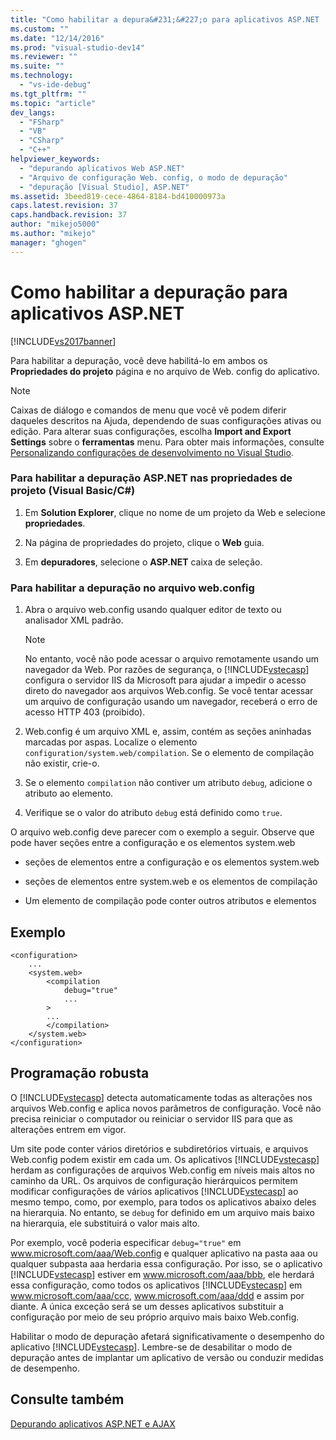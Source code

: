 ```yaml
---
title: "Como habilitar a depura&#231;&#227;o para aplicativos ASP.NET | Microsoft Docs"
ms.custom: ""
ms.date: "12/14/2016"
ms.prod: "visual-studio-dev14"
ms.reviewer: ""
ms.suite: ""
ms.technology: 
  - "vs-ide-debug"
ms.tgt_pltfrm: ""
ms.topic: "article"
dev_langs: 
  - "FSharp"
  - "VB"
  - "CSharp"
  - "C++"
helpviewer_keywords: 
  - "depurando aplicativos Web ASP.NET"
  - "Arquivo de configuração Web. config, o modo de depuração"
  - "depuração [Visual Studio], ASP.NET"
ms.assetid: 3beed819-cece-4864-8184-bd410000973a
caps.latest.revision: 37
caps.handback.revision: 37
author: "mikejo5000"
ms.author: "mikejo"
manager: "ghogen"
---
```

# Como habilitar a depura&#231;&#227;o para aplicativos ASP.NET
[!INCLUDE[vs2017banner](../code-quality/includes/vs2017banner.md)]

Para habilitar a depuração, você deve habilitá-lo em ambos os **Propriedades do projeto** página e no arquivo de Web. config do aplicativo.  
  
> [!NOTE]  
> Caixas de diálogo e comandos de menu que você vê podem diferir daqueles descritos na Ajuda, dependendo de suas configurações ativas ou edição. Para alterar suas configurações, escolha **Import and Export Settings** sobre o **ferramentas** menu. Para obter mais informações, consulte [Personalizando configurações de desenvolvimento no Visual Studio](http://msdn.microsoft.com/en-us/library/22c4debb-4e31-47a8-8f19-16f328d7dcd3).  
  
### <a name="to-enable-aspnet-debugging-in-the-project-properties-visual-basicc"></a>Para habilitar a depuração ASP.NET nas propriedades de projeto (Visual Basic/C#)  
  
1.  Em **Solution Explorer**, clique no nome de um projeto da Web e selecione **propriedades**.  
  
2.  Na página de propriedades do projeto, clique o **Web** guia.  
  
3.  Em **depuradores**, selecione o **ASP.NET** caixa de seleção.  
  
### <a name="to-enable-debugging-in-the-webconfig-file"></a>Para habilitar a depuração no arquivo web.config  
  
1.  Abra o arquivo web.config usando qualquer editor de texto ou analisador XML padrão.  
  
    > [!NOTE]  
    > No entanto, você não pode acessar o arquivo remotamente usando um navegador da Web. Por razões de segurança, o [!INCLUDE[vstecasp](../code-quality/includes/vstecasp_md.md)] configura o servidor IIS da Microsoft para ajudar a impedir o acesso direto do navegador aos arquivos Web.config. Se você tentar acessar um arquivo de configuração usando um navegador, receberá o erro de acesso HTTP 403 (proibido).  
  
2.  Web.config é um arquivo XML e, assim, contém as seções aninhadas marcadas por aspas. Localize o elemento `configuration/system.web/compilation`. Se o elemento de compilação não existir, crie-o.  
  
3.  Se o elemento `compilation` não contiver um atributo `debug`, adicione o atributo ao elemento.  
  
4.  Verifique se o valor do atributo `debug` está definido como `true`.  
  
O arquivo web.config deve parecer com o exemplo a seguir. Observe que pode haver seções entre a configuração e os elementos system.web  
  
-   seções de elementos entre a configuração e os elementos system.web  
  
-   seções de elementos entre system.web e os elementos de compilação  
  
-   Um elemento de compilação pode conter outros atributos e elementos  
  
## <a name="example"></a>Exemplo  
  
```  
<configuration>  
    ...  
    <system.web>  
        <compilation  
            debug="true"  
            ...  
        >  
        ...  
        </compilation>  
    </system.web>  
</configuration>  
```  
  
## <a name="robust-programming"></a>Programação robusta  
O [!INCLUDE[vstecasp](../code-quality/includes/vstecasp_md.md)] detecta automaticamente todas as alterações nos arquivos Web.config e aplica novos parâmetros de configuração. Você não precisa reiniciar o computador ou reiniciar o servidor IIS para que as alterações entrem em vigor.  
  
Um site pode conter vários diretórios e subdiretórios virtuais, e arquivos Web.config podem existir em cada um. Os aplicativos [!INCLUDE[vstecasp](../code-quality/includes/vstecasp_md.md)] herdam as configurações de arquivos Web.config em níveis mais altos no caminho da URL. Os arquivos de configuração hierárquicos permitem modificar configurações de vários aplicativos [!INCLUDE[vstecasp](../code-quality/includes/vstecasp_md.md)] ao mesmo tempo, como, por exemplo, para todos os aplicativos abaixo deles na hierarquia. No entanto, se `debug` for definido em um arquivo mais baixo na hierarquia, ele substituirá o valor mais alto.  
  
Por exemplo, você poderia especificar `debug="true"` em www.microsoft.com/aaa/Web.config e qualquer aplicativo na pasta aaa ou qualquer subpasta aaa herdaria essa configuração. Por isso, se o aplicativo [!INCLUDE[vstecasp](../code-quality/includes/vstecasp_md.md)] estiver em www.microsoft.com/aaa/bbb, ele herdará essa configuração, como todos os aplicativos [!INCLUDE[vstecasp](../code-quality/includes/vstecasp_md.md)] em www.microsoft.com/aaa/ccc, www.microsoft.com/aaa/ddd e assim por diante. A única exceção será se um desses aplicativos substituir a configuração por meio de seu próprio arquivo mais baixo Web.config.  
  
Habilitar o modo de depuração afetará significativamente o desempenho do aplicativo [!INCLUDE[vstecasp](../code-quality/includes/vstecasp_md.md)]. Lembre-se de desabilitar o modo de depuração antes de implantar um aplicativo de versão ou conduzir medidas de desempenho.  
  
## <a name="see-also"></a>Consulte também  
[Depurando aplicativos ASP.NET e AJAX](../debugger/debugging-aspnet-and-ajax-applications.md)  
  
